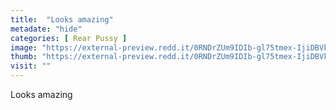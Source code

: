 ```yaml
---
title:  "Looks amazing"
metadate: "hide"
categories: [ Rear Pussy ]
image: "https://external-preview.redd.it/0RNDrZUm9IDIb-gl75tmex-IjiDBVkPho2_zE9E4Q_E.jpg?auto=webp&s=d7f46db17cc9144438e6d418c7bd8b2a03565417"
thumb: "https://external-preview.redd.it/0RNDrZUm9IDIb-gl75tmex-IjiDBVkPho2_zE9E4Q_E.jpg?width=640&crop=smart&auto=webp&s=6ab8bb7f93434fd82d082a8dce528e592ac1e51e"
visit: ""
---
```

Looks amazing
